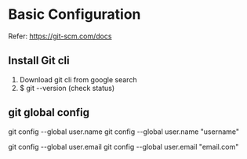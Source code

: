 # Basic Configuration
Refer: https://git-scm.com/docs

## Install Git cli
1. Download git cli from google search
2. $ git --version (check status)

## git global config

git config --global user.name
git config --global user.name "username"

git config --global user.email
git config --global user.email "email.com"

